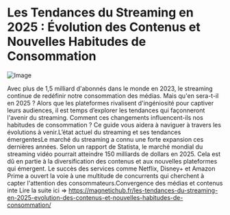 # Les Tendances du Streaming en 2025 : Évolution des Contenus et Nouvelles Habitudes de Consommation

![Image](https://images.pexels.com/photos/1901388/pexels-photo-1901388.jpeg?auto=compress&cs=tinysrgb&h=650&w=940)

Avec plus de 1,5 milliard d'abonnés dans le monde en 2023, le streaming continue de redéfinir notre consommation des médias. Mais qu'en sera-t-il en 2025 ? Alors que les plateformes rivalisent d'ingéniosité pour captiver leurs audiences, il est temps d’explorer les tendances qui façonneront l'avenir du streaming. Comment ces changements influencent-ils nos habitudes de consommation ? Ce guide vous aidera à naviguer à travers les évolutions à venir.L’état actuel du streaming et ses tendances émergentesLe marché du streaming a connu une forte expansion ces dernières années. Selon un rapport de Statista, le marché mondial du streaming vidéo pourrait atteindre 150 milliards de dollars en 2025. Cela est dû en partie à la diversification des contenus et aux nouvelles plateformes qui émergent. Le succès des services comme Netflix, Disney+ et Amazon Prime a ouvert la voie à une multitude de concurrents qui cherchent à capter l'attention des consommateurs.Convergence des médias et contenus inte Lire la suite ici => https://magnetichub.fr/les-tendances-du-streaming-en-2025-evolution-des-contenus-et-nouvelles-habitudes-de-consommation/

